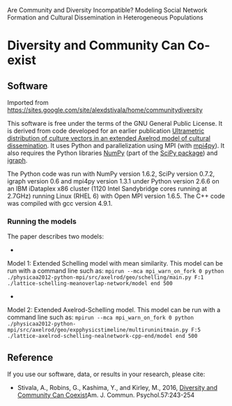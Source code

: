 Are Community and Diversity Incompatible? Modeling Social Network Formation and Cultural Dissemination in Heterogeneous Populations
# Diversity and Community Can Co-exist

## Software

Imported from https://sites.google.com/site/alexdstivala/home/communitydiversity

This software is free under the terms of the GNU General Public License.
It is derived from code developed for an earlier publication
[Ultrametric distribution of culture vectors in an extended Axelrod model of cultural dissemination](http://munk.cis.unimelb.edu.au/~stivalaa/ultrametric_axelrod/).
It uses Python
and parallelization using MPI (with [mpi4py](http://mpi4py.scipy.org/)). It also requires the Python libraries [NumPy](http://www.numpy.org/) (part of the [SciPy package](http://www.scipy.org/)) and 
[igraph](http://igraph.sourceforge.net/).

The Python code was run with NumPy version 1.6.2, SciPy version 0.7.2, igraph version 0.6 and mpi4py version 1.3.1 under Python version 2.6.6 on an IBM iDataplex x86 cluster (1120 Intel Sandybridge cores running at 2.7GHz) running Linux (RHEL 6) with Open MPI version 1.6.5.
The C++ code was compiled with gcc version 4.9.1. 
### Running the models

The paper describes two models:

- 
Model 1: Extended Schelling model with mean similarity. This model can be run with a command line such as: `mpirun --mca mpi_warn_on_fork 0 python ./physicaa2012-python-mpi/src/axelrod/geo/schelling/main.py F:1 ./lattice-schelling-meanoverlap-network/model end 500`

- 
Model 2: Extended Axelrod-Schelling model. This model can be run with a command line such as: `mpirun --mca mpi_warn_on_fork 0 python ./physicaa2012-python-mpi/src/axelrod/geo/expphysicstimeline/multiruninitmain.py F:5 ./lattice-axelrod-schelling-nealnetwork-cpp-end/model end 500`

## Reference

If you use our software, data, or results in your research, please cite:

- Stivala, A., Robins, G., Kashima, Y., and Kirley, M., 2016,
[Diversity and Community Can Coexist](http://onlinelibrary.wiley.com/doi/10.1002/ajcp.12021/abstract)Am. J. Commun. Psychol.57:243-254

